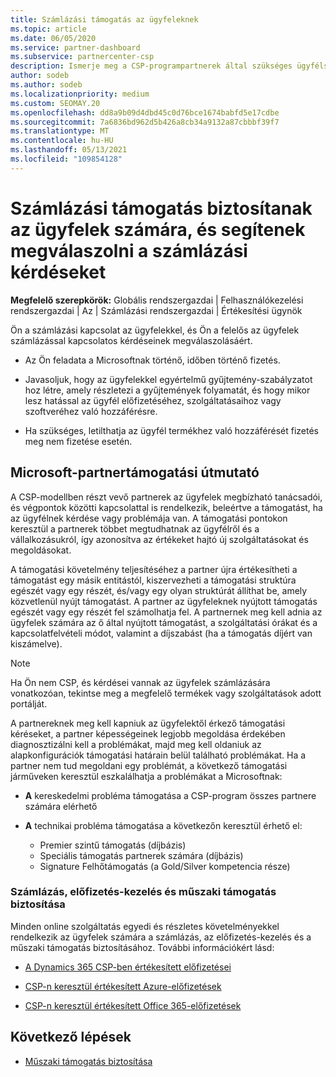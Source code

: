 ```yaml
---
title: Számlázási támogatás az ügyfeleknek
ms.topic: article
ms.date: 06/05/2020
ms.service: partner-dashboard
ms.subservice: partnercenter-csp
description: Ismerje meg a CSP-programpartnerek által szükséges ügyfélszámlázás támogatását. Ez a támogatás magában foglalja az ügyfél számlázási kapcsolatának tulajdonát és a számlázási kérdések megválaszolása.
author: sodeb
ms.author: sodeb
ms.localizationpriority: medium
ms.custom: SEOMAY.20
ms.openlocfilehash: dd8a9b09d4dbd45c0d76bce1674babfd5e17cdbe
ms.sourcegitcommit: 7a6836bd962d5b426a8cb34a9132a87cbbbf39f7
ms.translationtype: MT
ms.contentlocale: hu-HU
ms.lasthandoff: 05/13/2021
ms.locfileid: "109854128"
---
```

# <a name="provide-billing-support-for-your-customers-and-help-answer-their-billing-questions"></a>Számlázási támogatás biztosítanak az ügyfelek számára, és segítenek megválaszolni a számlázási kérdéseket


**Megfelelő szerepkörök:** Globális rendszergazdai | Felhasználókezelési rendszergazdai | Az | Számlázási rendszergazdai | Értékesítési ügynök

Ön a számlázási kapcsolat az ügyfelekkel, és Ön a felelős az ügyfelek számlázással kapcsolatos kérdéseinek megválaszolásáért.

- Az Ön feladata a Microsoftnak történő, időben történő fizetés.

- Javasoljuk, hogy az ügyfelekkel egyértelmű gyűjtemény-szabályzatot hoz létre, amely részletezi a gyűjtemények folyamatát, és hogy mikor lesz hatással az ügyfél előfizetéséhez, szolgáltatásaihoz vagy szoftveréhez való hozzáférésre.

- Ha szükséges, letilthatja az ügyfél termékhez való hozzáférését fizetés meg nem fizetése esetén.

## <a name="microsoft-partner-support-guidance"></a>Microsoft-partnertámogatási útmutató

A CSP-modellben részt vevő partnerek az ügyfelek megbízható tanácsadói, és végpontok közötti kapcsolattal is rendelkezik, beleértve a támogatást, ha az ügyfélnek kérdése vagy problémája van. A támogatási pontokon keresztül a partnerek többet megtudhatnak az ügyfélről és a vállalkozásukról, így azonosítva az értékeket hajtó új szolgáltatásokat és megoldásokat.

A támogatási követelmény teljesítéséhez a partner újra értékesítheti a támogatást egy másik entitástól, kiszervezheti a támogatási struktúra egészét vagy egy részét, és/vagy egy olyan struktúrát állíthat be, amely közvetlenül nyújt támogatást.  A partner az ügyfeleknek nyújtott támogatás egészét vagy egy részét fel számolhatja fel. A partnernek meg kell adnia az ügyfelek számára az ő által nyújtott támogatást, a szolgáltatási órákat és a kapcsolatfelvételi módot, valamint a díjszabást (ha a támogatás díjért van kiszámelve). 

>[!Note]
>Ha Ön nem CSP, és kérdései vannak az ügyfelek számlázására vonatkozóan, tekintse meg a megfelelő termékek vagy szolgáltatások adott portálját.

A partnereknek meg kell kapniuk az ügyfelektől érkező támogatási kéréseket, a partner képességeinek legjobb megoldása érdekében diagnosztizálni kell a problémákat, majd meg kell oldaniuk az alapkonfigurációk támogatási határain belül található problémákat. Ha a partner nem tud megoldani egy problémát, a következő támogatási járműveken keresztül eszkalálhatja a problémákat a Microsoftnak:

- **A** kereskedelmi probléma támogatása a CSP-program összes partnere számára elérhető

- **A** technikai probléma támogatása a következőn keresztül érhető el:

  - Premier szintű támogatás (díjbázis)
  - Speciális támogatás partnerek számára (díjbázis)
  - Signature Felhőtámogatás (a Gold/Silver kompetencia része)

### <a name="providing-billing-subscription-management-and-technical-support"></a>Számlázás, előfizetés-kezelés és műszaki támogatás biztosítása 

Minden online szolgáltatás egyedi és részletes követelményekkel rendelkezik az ügyfelek számára a számlázás, az előfizetés-kezelés és a műszaki támogatás biztosításához. További információkért lásd:

- [A Dynamics 365 CSP-ben értékesített előfizetései](https://www.microsoftpartnercommunity.com/t5/CSP/Microsoft-Partner-Support-Guidance/m-p/5262#M30)

- [CSP-n keresztül értékesített Azure-előfizetések](https://www.microsoftpartnercommunity.com/t5/CSP/Microsoft-Partner-Support-Guidance/m-p/5263#M31)

- [CSP-n keresztül értékesített Office 365-előfizetések](https://www.microsoftpartnercommunity.com/t5/CSP/Microsoft-Partner-Support-Guidance/m-p/5264#M32)
 
## <a name="next-steps"></a>Következő lépések

- [Műszaki támogatás biztosítása](provide-technical-support.md)